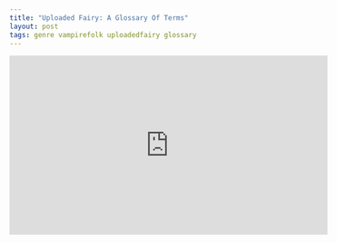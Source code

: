 ```yaml
---
title: "Uploaded Fairy: A Glossary Of Terms"
layout: post
tags: genre vampirefolk uploadedfairy glossary
---
```

<iframe width="560" height="315" src="https://www.youtube.com/embed/tVVrS5pcMGw" title="YouTube video player" frameborder="0" allow="accelerometer; autoplay; clipboard-write; encrypted-media; gyroscope; picture-in-picture" allowfullscreen></iframe>
